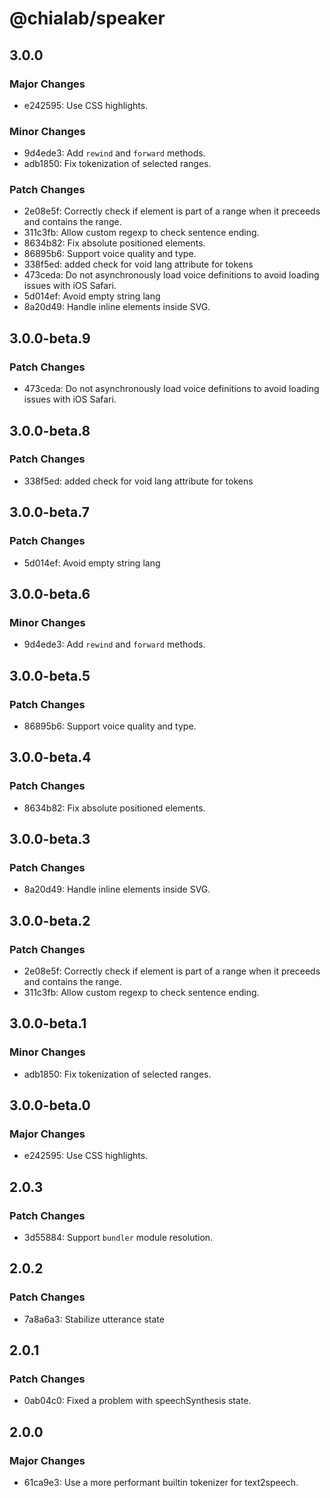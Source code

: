 # @chialab/speaker

## 3.0.0

### Major Changes

- e242595: Use CSS highlights.

### Minor Changes

- 9d4ede3: Add `rewind` and `forward` methods.
- adb1850: Fix tokenization of selected ranges.

### Patch Changes

- 2e08e5f: Correctly check if element is part of a range when it preceeds and contains the range.
- 311c3fb: Allow custom regexp to check sentence ending.
- 8634b82: Fix absolute positioned elements.
- 86895b6: Support voice quality and type.
- 338f5ed: added check for void lang attribute for tokens
- 473ceda: Do not asynchronously load voice definitions to avoid loading issues with iOS Safari.
- 5d014ef: Avoid empty string lang
- 8a20d49: Handle inline elements inside SVG.

## 3.0.0-beta.9

### Patch Changes

- 473ceda: Do not asynchronously load voice definitions to avoid loading issues with iOS Safari.

## 3.0.0-beta.8

### Patch Changes

- 338f5ed: added check for void lang attribute for tokens

## 3.0.0-beta.7

### Patch Changes

- 5d014ef: Avoid empty string lang

## 3.0.0-beta.6

### Minor Changes

- 9d4ede3: Add `rewind` and `forward` methods.

## 3.0.0-beta.5

### Patch Changes

- 86895b6: Support voice quality and type.

## 3.0.0-beta.4

### Patch Changes

- 8634b82: Fix absolute positioned elements.

## 3.0.0-beta.3

### Patch Changes

- 8a20d49: Handle inline elements inside SVG.

## 3.0.0-beta.2

### Patch Changes

- 2e08e5f: Correctly check if element is part of a range when it preceeds and contains the range.
- 311c3fb: Allow custom regexp to check sentence ending.

## 3.0.0-beta.1

### Minor Changes

- adb1850: Fix tokenization of selected ranges.

## 3.0.0-beta.0

### Major Changes

- e242595: Use CSS highlights.

## 2.0.3

### Patch Changes

- 3d55884: Support `bundler` module resolution.

## 2.0.2

### Patch Changes

- 7a8a6a3: Stabilize utterance state

## 2.0.1

### Patch Changes

- 0ab04c0: Fixed a problem with speechSynthesis state.

## 2.0.0

### Major Changes

- 61ca9e3: Use a more performant builtin tokenizer for text2speech.
